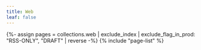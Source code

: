 ```yaml
---
title: Web
leaf: false
---
```


{%- assign pages = collections.web | exclude_index | exclude_flag_in_prod: "RSS-ONLY", "DRAFT" | reverse -%}
{% include "page-list" %}
